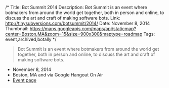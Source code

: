 /*
Title: Bot Summit 2014
Description: Bot Summit is an event where botmakers from around the world get together, both in person and online, to discuss the art and craft of making software bots. 
Link: http://tinysubversions.com/botsummit/2014/
Date: November 8, 2014
Thumbnail: https://maps.googleapis.com/maps/api/staticmap?center=Boston,MA&zoom=15&size=900x300&maptype=roadmap
Tags: event,archived,botally
*/

> Bot Summit is an event where botmakers from around the world get together, both in person and online, to discuss the art and craft of making software bots.


- November 8, 2014
- Boston, MA and via Google Hangout On Air
- [Event page](http://tinysubversions.com/botsummit/2014/)
